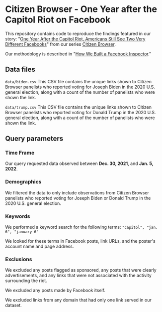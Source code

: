 # Citizen Browser - One Year after the Capitol Riot on Facebook
This repository contains code to reproduce the findings featured in our story: "[One Year After the Capitol Riot, Americans Still See Two Very Different Facebooks](https://themarkup.org/citizen-browser/2021/01/14/biden-and-trump-voters-were-exposed-to-radically-different-coverage-of-the-capitol-riot-on-facebook)" from our series [Citizen Browser](https://themarkup.org/series/citizen-browser/).

Our methodology is described in "[How We Built a Facebook Inspector](https://themarkup.org/citizen-browser/2021/01/05/how-we-built-a-facebook-inspector)."

## Data files

`data/biden.csv`
This CSV file contains the unique links shown to Citizen Browser panelists who reported voting for Joseph Biden in the 2020 U.S. general election, along with a count of the number of panelists who were shown the link.

`data/trump.csv`
This CSV file contains the unique links shown to Citizen Browser panelists who reported voting for Donald Trump in the 2020 U.S. general election, along with a count of the number of panelists who were shown the link.


## Query parameters

### Time Frame
Our query requested data observed between **Dec. 30, 2021**, and **Jan. 5, 2022**.

### Demographics
We filtered the data to only include observations from Citizen Browser panelists who reported voting for Joseph Biden or Donald Trump in the 2020 U.S. general election.

### Keywords
We performed a keyword search for the following terms: 
`"capitol", "jan. 6", "january 6"`

We looked for these terms in Facebook posts, link URLs, and the poster's account name and page address.

### Exclusions
We excluded any posts flagged as sponsored, any posts that were clearly advertisements, and any links that were not associated with the activity surrounding the riot. 

We excluded any posts made by Facebook itself.

We excluded links from any domain that had only one link served in our dataset. 